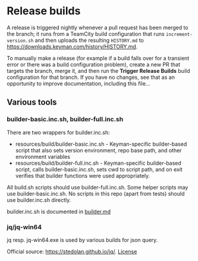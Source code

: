 # Release builds

A release is triggered nightly whenever a pull request has been merged to the branch; it
runs from a TeamCity build configuration that runs `increment-version.sh` and then uploads
the resulting `HISTORY.md` to <https://downloads.keyman.com/history/HISTORY.md>.

To manually make a release (for example if a build falls over for a transient error or
there was a build configuration problem), create a new PR that targets the branch,
merge it, and then run the **Trigger Release Builds** build configuration for that
branch. If you have no changes, see that as an opportunity to improve documentation,
including this file...

## Various tools

### builder-basic.inc.sh, builder-full.inc.sh

There are two wrappers for builder.inc.sh:

* resources/build/builder-basic.inc.sh - Keyman-specific builder-based script
  that also sets version environment,  repo base path, and other environment
  variables
* resources/build/builder-full.inc.sh - Keyman-specific builder-based script,
  calls builder-basic.inc.sh, sets cwd to script path, and on exit verifies that
  builder functions were used appropriately.

All build.sh scripts should use builder-full.inc.sh. Some helper scripts may
use builder-basic.inc.sh. No scripts in this repo (apart from tests) should
use builder.inc.sh directly.

builder.inc.sh is documented in [builder.md](../../docs/builder.md)

### jq/jq-win64

jq resp. jq-win64.exe is used by various builds for json query.

Official source: <https://stedolan.github.io/jq/>.
[License](jq-license.txt)
